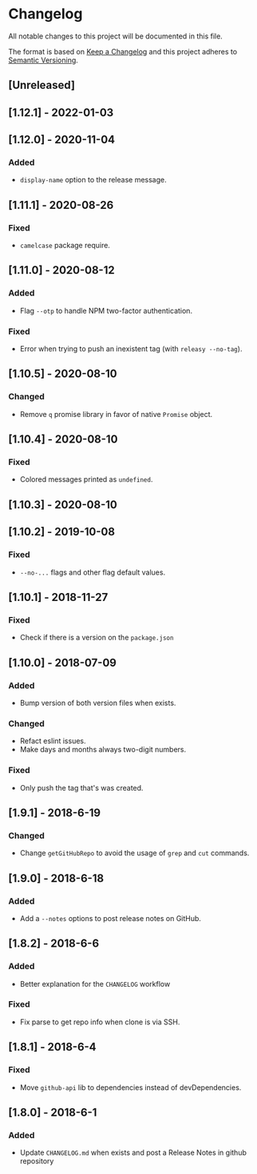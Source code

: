 # Changelog

All notable changes to this project will be documented in this file.

The format is based on [Keep a Changelog](http://keepachangelog.com/en/1.0.0/)
and this project adheres to [Semantic Versioning](http://semver.org/spec/v2.0.0.html).

## [Unreleased]

## [1.12.1] - 2022-01-03

## [1.12.0] - 2020-11-04
### Added
- `display-name` option to the release message.
 
## [1.11.1] - 2020-08-26
### Fixed
- `camelcase` package require.

## [1.11.0] - 2020-08-12
### Added
- Flag `--otp` to handle NPM two-factor authentication.

### Fixed
- Error when trying to push an inexistent tag (with `releasy --no-tag`).

## [1.10.5] - 2020-08-10
### Changed
- Remove `q` promise library in favor of native `Promise` object.

## [1.10.4] - 2020-08-10
### Fixed
- Colored messages printed as `undefined`.

## [1.10.3] - 2020-08-10

## [1.10.2] - 2019-10-08

### Fixed

- `--no-...` flags and other flag default values.

## [1.10.1] - 2018-11-27

### Fixed

- Check if there is a version on the `package.json`

## [1.10.0] - 2018-07-09

### Added

- Bump version of both version files when exists.

### Changed

- Refact eslint issues.
- Make days and months always two-digit numbers.

### Fixed

- Only push the tag that's was created.

## [1.9.1] - 2018-6-19

### Changed

- Change `getGitHubRepo` to avoid the usage of `grep` and `cut` commands.

## [1.9.0] - 2018-6-18

### Added

- Add a `--notes` options to post release notes on GitHub.

## [1.8.2] - 2018-6-6

### Added

- Better explanation for the `CHANGELOG` workflow

### Fixed

- Fix parse to get repo info when clone is via SSH.

## [1.8.1] - 2018-6-4

### Fixed

- Move `github-api` lib to dependencies instead of devDependencies.

## [1.8.0] - 2018-6-1

### Added

- Update `CHANGELOG.md` when exists and post a Release Notes in github repository
